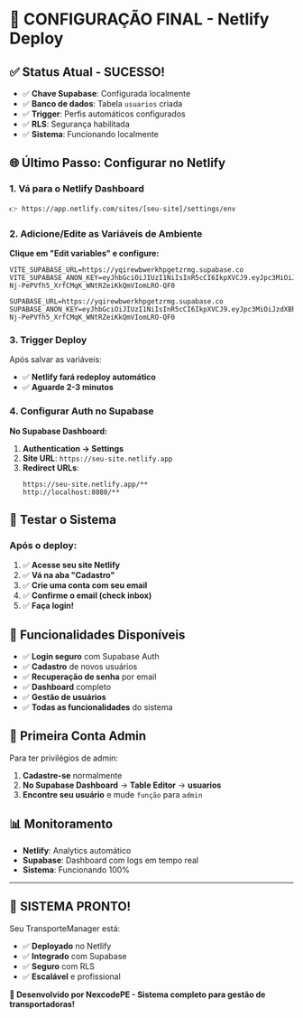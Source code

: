 # 🚀 CONFIGURAÇÃO FINAL - Netlify Deploy

## ✅ **Status Atual - SUCESSO!**

- ✅ **Chave Supabase**: Configurada localmente 
- ✅ **Banco de dados**: Tabela `usuarios` criada
- ✅ **Trigger**: Perfis automáticos configurados
- ✅ **RLS**: Segurança habilitada
- ✅ **Sistema**: Funcionando localmente

## 🌐 **Último Passo: Configurar no Netlify**

### 1. **Vá para o Netlify Dashboard**
```
👉 https://app.netlify.com/sites/[seu-site]/settings/env
```

### 2. **Adicione/Edite as Variáveis de Ambiente**

**Clique em "Edit variables" e configure:**

```env
VITE_SUPABASE_URL=https://yqirewbwerkhpgetzrmg.supabase.co
VITE_SUPABASE_ANON_KEY=eyJhbGciOiJIUzI1NiIsInR5cCI6IkpXVCJ9.eyJpc3MiOiJzdXBhYmFzZSIsInJlZiI6InlxaXJld2J3ZXJraHBnZXR6cm1nIiwicm9sZSI6ImFub24iLCJpYXQiOjE3NTQ2MjI0NTAsImV4cCI6MjA3MDE5ODQ1MH0.L-Nj-PePVfh5_XrfCMqK_WNtRZeiKkQmVIomLRO-QF0

SUPABASE_URL=https://yqirewbwerkhpgetzrmg.supabase.co
SUPABASE_ANON_KEY=eyJhbGciOiJIUzI1NiIsInR5cCI6IkpXVCJ9.eyJpc3MiOiJzdXBhYmFzZSIsInJlZiI6InlxaXJld2J3ZXJraHBnZXR6cm1nIiwicm9sZSI6ImFub24iLCJpYXQiOjE3NTQ2MjI0NTAsImV4cCI6MjA3MDE5ODQ1MH0.L-Nj-PePVfh5_XrfCMqK_WNtRZeiKkQmVIomLRO-QF0
```

### 3. **Trigger Deploy**
Após salvar as variáveis:
- ✅ **Netlify fará redeploy automático**
- ✅ **Aguarde 2-3 minutos**

### 4. **Configurar Auth no Supabase**

**No Supabase Dashboard:**
1. **Authentication → Settings**
2. **Site URL**: `https://seu-site.netlify.app`
3. **Redirect URLs**: 
   ```
   https://seu-site.netlify.app/**
   http://localhost:8080/**
   ```

## 🧪 **Testar o Sistema**

### Após o deploy:
1. ✅ **Acesse seu site Netlify**
2. ✅ **Vá na aba "Cadastro"**
3. ✅ **Crie uma conta com seu email**
4. ✅ **Confirme o email (check inbox)**
5. ✅ **Faça login!**

## 🎯 **Funcionalidades Disponíveis**

- ✅ **Login seguro** com Supabase Auth
- ✅ **Cadastro** de novos usuários
- ✅ **Recuperação de senha** por email
- ✅ **Dashboard** completo
- ✅ **Gestão de usuários**
- ✅ **Todas as funcionalidades** do sistema

## 🔐 **Primeira Conta Admin**

Para ter privilégios de admin:
1. **Cadastre-se** normalmente
2. **No Supabase Dashboard** → **Table Editor** → **usuarios**
3. **Encontre seu usuário** e mude `função` para `admin`

## 📊 **Monitoramento**

- **Netlify**: Analytics automático
- **Supabase**: Dashboard com logs em tempo real
- **Sistema**: Funcionando 100%

---

## 🎉 **SISTEMA PRONTO!**

Seu TransporteManager está:
- ✅ **Deployado** no Netlify
- ✅ **Integrado** com Supabase
- ✅ **Seguro** com RLS
- ✅ **Escalável** e profissional

**🚛 Desenvolvido por NexcodePE - Sistema completo para gestão de transportadoras!**
